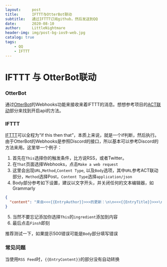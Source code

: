 ```yaml
---
layout:     post
title:      IFTTT与OtterBot联动
subtitle:   通过IFTTT订阅github，然后发送到QQ
date:       2020-08-10
author:     LittleNightmare
header-img: img/post-bg-ios9-web.jpg
catalog: true
tags:
    - QQ
    - IFTTT
---
```

# IFTTT 与 OtterBot联动
### OtterBot
通过[OtterBot](https://github.com/Bluefissure/OtterBot/wiki/Webhook)的Webhooks功能来接收来着IFTTT的消息。想想参考项目的[ACT联动](https://github.com/Bluefissure/OtterBot/wiki/ACT%E8%81%94%E5%8A%A8)部分来找到开启api的方法。
### IFTTT
[IFTTT](https://ifttt.com/)可以全程为“if this then that”，本质上来说，就是一个if判断，然后执行。由于OtterBot的Webhooks是参照Discord的接口，所以基本可以参考Discord的方法来用。这里举一个例子：
1. 首先在`This`选择你的触发条件，比方说RSS，或者Twitter。
2. 在`That`页面选择Webhooks，点击`Make a web request`
3. 这里会出现`URL`,`Method`,`Content Type`, 以及`Body`选项，其中`URL`参考ACT联动部分，`Method`选择Post，`Content Type`选择`application/json`
4. Body部分参考如下设置，建议以文字开头，并关闭任何的文本编辑器，如Grammarly
```json
{
  "content": "来自<<<{{EntryAuthor}}>>>的更新：\n\n<<<{{EntryTitle}}>>>\n<<<{{EntryContent}}>>>"
}
```
5. 当然不要忘记添加你选择`This`的`ingredient`添加到内容
6. 最后点击`Finsh`即刻

推荐测试一下，如果提示500错误可能是`Body`部分填写错误

### 常见问题
当使用`RSS Feed`时，`{{EntryContent}}`的部分没有自动转换